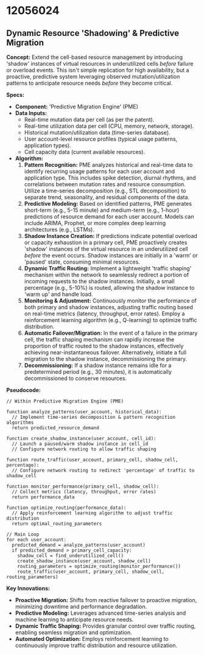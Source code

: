# 12056024

## Dynamic Resource 'Shadowing' & Predictive Migration

**Concept:** Extend the cell-based resource management by introducing 'shadow' instances of virtual resources in underutilized cells *before* failure or overload events. This isn't simple replication for high availability, but a proactive, predictive system leveraging observed mutation/utilization patterns to anticipate resource needs *before* they become critical.

**Specs:**

*   **Component:** 'Predictive Migration Engine' (PME)
*   **Data Inputs:**
    *   Real-time mutation data per cell (as per the patent).
    *   Real-time utilization data per cell (CPU, memory, network, storage).
    *   Historical mutation/utilization data (time-series database).
    *   User account-level resource profiles (typical usage patterns, application types).
    *   Cell capacity data (current available resources).
*   **Algorithm:**
    1.  **Pattern Recognition:** PME analyzes historical and real-time data to identify recurring usage patterns for each user account and application type. This includes spike detection, diurnal rhythms, and correlations between mutation rates and resource consumption.  Utilize a time-series decomposition (e.g., STL decomposition) to separate trend, seasonality, and residual components of the data.
    2.  **Predictive Modeling:**  Based on identified patterns, PME generates short-term (e.g., 5-15 minute) and medium-term (e.g., 1-hour) predictions of resource demand for each user account.  Models can include ARIMA, Prophet, or more complex deep learning architectures (e.g., LSTMs).
    3.  **Shadow Instance Creation:**  If predictions indicate potential overload or capacity exhaustion in a primary cell, PME proactively creates 'shadow' instances of the virtual resource in an underutilized cell *before* the event occurs. Shadow instances are initially in a 'warm' or 'paused' state, consuming minimal resources.
    4.  **Dynamic Traffic Routing:** Implement a lightweight 'traffic shaping' mechanism within the network to seamlessly redirect a portion of incoming requests to the shadow instances. Initially, a small percentage (e.g., 5-10%) is routed, allowing the shadow instance to 'warm up' and handle load.
    5.  **Monitoring & Adjustment:** Continuously monitor the performance of both primary and shadow instances, adjusting traffic routing based on real-time metrics (latency, throughput, error rates).  Employ a reinforcement learning algorithm (e.g., Q-learning) to optimize traffic distribution.
    6.  **Automatic Failover/Migration:** In the event of a failure in the primary cell, the traffic shaping mechanism can rapidly increase the proportion of traffic routed to the shadow instances, effectively achieving near-instantaneous failover. Alternatively, initiate a full migration to the shadow instance, decommissioning the primary.
    7.  **Decommissioning:** If a shadow instance remains idle for a predetermined period (e.g., 30 minutes), it is automatically decommissioned to conserve resources.

**Pseudocode:**

```
// Within Predictive Migration Engine (PME)

function analyze_patterns(user_account, historical_data):
  // Implement time-series decomposition & pattern recognition algorithms
  return predicted_resource_demand

function create_shadow_instance(user_account, cell_id):
  // Launch a paused/warm shadow instance in cell_id
  // Configure network routing to allow traffic shaping

function route_traffic(user_account, primary_cell, shadow_cell, percentage):
  // Configure network routing to redirect 'percentage' of traffic to shadow_cell

function monitor_performance(primary_cell, shadow_cell):
  // Collect metrics (latency, throughput, error rates)
  return performance_data

function optimize_routing(performance_data):
  // Apply reinforcement learning algorithm to adjust traffic distribution
  return optimal_routing_parameters

// Main Loop
for each user_account:
  predicted_demand = analyze_patterns(user_account)
  if predicted_demand > primary_cell_capacity:
    shadow_cell = find_underutilized_cell()
    create_shadow_instance(user_account, shadow_cell)
    routing_parameters = optimize_routing(monitor_performance())
    route_traffic(user_account, primary_cell, shadow_cell, routing_parameters)
```

**Key Innovations:**

*   **Proactive Migration:** Shifts from reactive failover to proactive migration, minimizing downtime and performance degradation.
*   **Predictive Modeling:** Leverages advanced time-series analysis and machine learning to anticipate resource needs.
*   **Dynamic Traffic Shaping:**  Provides granular control over traffic routing, enabling seamless migration and optimization.
*   **Automated Optimization:** Employs reinforcement learning to continuously improve traffic distribution and resource utilization.